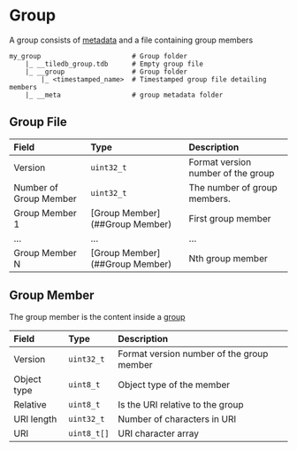 # Group

A group consists of [metadata](./metadata.md) and a file containing group members

```
my_group                       # Group folder
    |_ __tiledb_group.tdb      # Empty group file
    |_ __group                 # Group folder
        |_ <timestamped_name>  # Timestamped group file detailing members
    |_ __meta                  # group metadata folder
```

## Group File


| **Field** | **Type** | **Description** |
| :--- | :--- | :--- |
| Version | `uint32_t` | Format version number of the group |
| Number of Group Member | `uint32_t` | The number of group members. |
| Group Member 1 | [Group Member](##Group Member) | First group member |
| … | … | … |
| Group Member N | [Group Member](##Group Member) | Nth group member |


## Group Member

The group member is the content inside a [group](./group.md)

| **Field** | **Type** | **Description** |
| :--- | :--- | :--- |
| Version | `uint32_t` | Format version number of the group member |
| Object type | `uint8_t` | Object type of the member |
| Relative | `uint8_t` | Is the URI relative to the group |
| URI length | `uint32_t` | Number of characters in URI |
| URI | `uint8_t[]` | URI character array |
